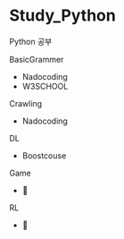 # Study_Python
Python 공부


BasicGrammer
- Nadocoding
- W3SCHOOL

Crawling
- Nadocoding

DL
- Boostcouse

Game
- 📝

RL
- 📝

